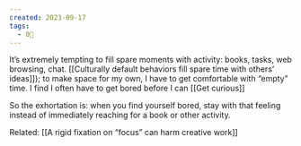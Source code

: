 ```yaml
---
created: 2023-09-17
tags:
  - 0🌲
---
```

It’s extremely tempting to fill spare moments with activity: books, tasks, web browsing, chat. [[Culturally default behaviors fill spare time with others’ ideas]]); to make space for my own, I have to get comfortable with “empty” time. I find I often have to get bored before I can [[Get curious]]

So the exhortation is: when you find yourself bored, stay with that feeling instead of immediately reaching for a book or other activity.

Related: [[A rigid fixation on “focus” can harm creative work]]